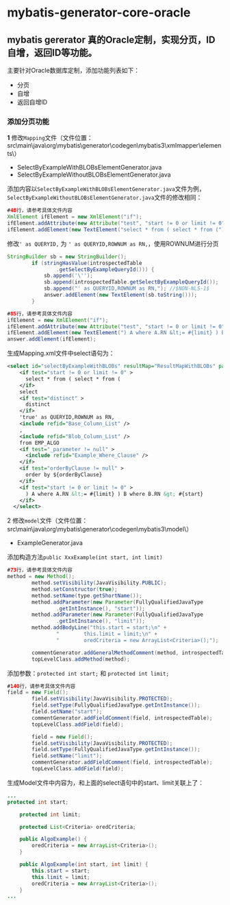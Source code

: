 # mybatis-generator-core-oracle

## mybatis gererator 真的Oracle定制，实现分页，ID自增，返回ID等功能。

主要针对Oracle数据库定制，添加功能列表如下：
- 分页
- 自增
- 返回自增ID

### 添加分页功能
**1** 修改`Mapping`文件（文件位置：src\main\java\org\mybatis\generator\codegen\mybatis3\xmlmapper\elements\）

- SelectByExampleWithBLOBsElementGenerator.java
- SelectByExampleWithoutBLOBsElementGenerator.java

添加内容以`SelectByExampleWithBLOBsElementGenerator.java`文件为例，`SelectByExampleWithoutBLOBsElementGenerator.java`文件的修改相同：

```java
#48行，请参考具体文件内容
XmlElement ifElement = new XmlElement("if");
ifElement.addAttribute(new Attribute("test", "start != 0 or limit != 0"));
ifElement.addElement(new TextElement("select * from ( select * from ("));
```

修改`' as QUERYID,` 为 `' as QUERYID,ROWNUM as RN,`，使用ROWNUM进行分页
```java
StringBuilder sb = new StringBuilder();
        if (stringHasValue(introspectedTable
                .getSelectByExampleQueryId())) {
            sb.append('\'');
            sb.append(introspectedTable.getSelectByExampleQueryId());
            sb.append("' as QUERYID,ROWNUM as RN,"); //$NON-NLS-1$
            answer.addElement(new TextElement(sb.toString()));
        }
```

```java
#85行，请参考具体文件内容
ifElement = new XmlElement("if");
ifElement.addAttribute(new Attribute("test", "start != 0 or limit != 0"));
ifElement.addElement(new TextElement(") A where A.RN &lt;= #{limit} ) B where B.RN &gt; #{start}"));
answer.addElement(ifElement);
```

生成Mapping.xml文件中select语句为：

```xml
<select id="selectByExampleWithBLOBs" resultMap="ResultMapWithBLOBs" parameterType="com.cmcc.emp.model.AlgoExample" >
    <if test="start != 0 or limit != 0" >
      select * from ( select * from (
    </if>
    select
    <if test="distinct" >
      distinct
    </if>
    'true' as QUERYID,ROWNUM as RN,
    <include refid="Base_Column_List" />
    ,
    <include refid="Blob_Column_List" />
    from EMP_ALGO
    <if test="_parameter != null" >
      <include refid="Example_Where_Clause" />
    </if>
    <if test="orderByClause != null" >
      order by ${orderByClause}
    </if>
    <if test="start != 0 or limit != 0" >
      ) A where A.RN &lt;= #{limit} ) B where B.RN &gt; #{start}
    </if>
  </select>
```

2 修改`model`文件（文件位置：src\main\java\org\mybatis\generator\codegen\mybatis3\model\）

- ExampleGenerator.java

添加构造方法`public XxxExample(int start, int limit)`

```java
#73行，请参考具体文件内容
method = new Method();
        method.setVisibility(JavaVisibility.PUBLIC);
        method.setConstructor(true);
        method.setName(type.getShortName());
        method.addParameter(new Parameter(FullyQualifiedJavaType
                .getIntInstance(), "start"));
        method.addParameter(new Parameter(FullyQualifiedJavaType
                .getIntInstance(), "limit"));
        method.addBodyLine("this.start = start;\n" +
                "        this.limit = limit;\n" +
                "        oredCriteria = new ArrayList<Criteria>();");

        commentGenerator.addGeneralMethodComment(method, introspectedTable);
        topLevelClass.addMethod(method);
```

添加参数：`protected int start;` 和 `protected int limit;`

```java
#140行，请参考具体文件内容
field = new Field();
        field.setVisibility(JavaVisibility.PROTECTED);
        field.setType(FullyQualifiedJavaType.getIntInstance());
        field.setName("start");
        commentGenerator.addFieldComment(field, introspectedTable);
        topLevelClass.addField(field);

        field = new Field();
        field.setVisibility(JavaVisibility.PROTECTED);
        field.setType(FullyQualifiedJavaType.getIntInstance());
        field.setName("limit");
        commentGenerator.addFieldComment(field, introspectedTable);
        topLevelClass.addField(field);
```

生成Model文件中内容为，和上面的select语句中的start、limit关联上了：

```java
...
protected int start;

    protected int limit;

    protected List<Criteria> oredCriteria;

    public AlgoExample() {
        oredCriteria = new ArrayList<Criteria>();
    }

    public AlgoExample(int start, int limit) {
        this.start = start;
        this.limit = limit;
        oredCriteria = new ArrayList<Criteria>();
    }
...
```




